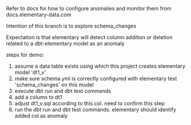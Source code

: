 Refer to docs for how to configure anomalies and monitor them from docs.elementary-data.com

Intention of this branch is to explore schema_changes

Expectation is that elementary will detect column addition or deletion related to a dbt-elementary model as an anomaly

steps for demo:
1. assume a data table exists using which this project creates elementary model 'dt1_v'
2. make sure schema.yml is correctly configured with elementary test 'schema_changes' on this model
3. execute dbt run and dbt test commands
4. add a column to dt1
5. adjust dt1_v.sql according to this col. need to confirm this step
6. run the dbt run and dbt test commands. elementary should identify added col as anomaly
